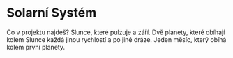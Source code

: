 # Solarní Systém
Co v projektu najdeš?
Slunce, které pulzuje a září.
Dvě planety, které obíhají kolem Slunce každá jinou rychlostí a po jiné dráze.
Jeden měsíc, který obíhá kolem první planety.

